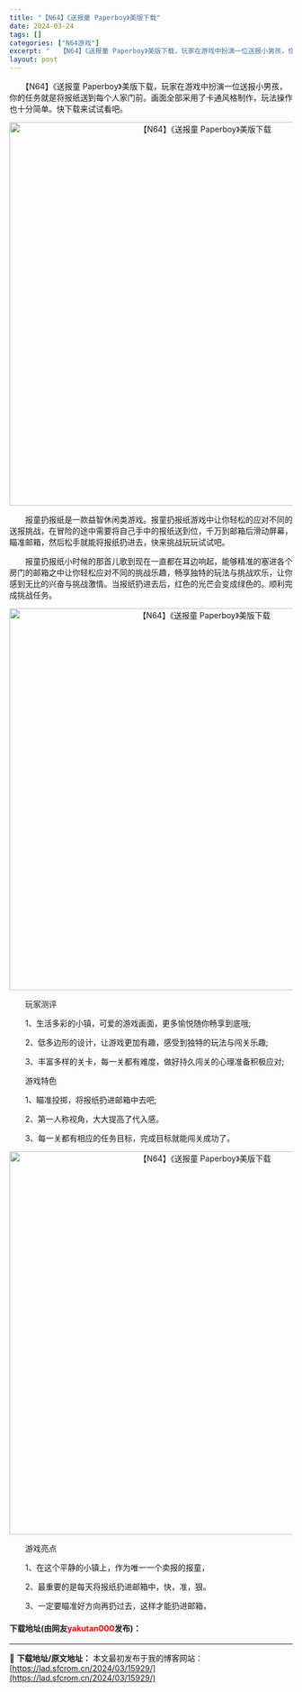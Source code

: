 ```yaml
---
title: "【N64】《送报童 Paperboy》美版下载"
date: 2024-03-24
tags: []
categories: ["N64游戏"]
excerpt: "　　【N64】《送报童 Paperboy》美版下载，玩家在游戏中扮演一位送报小男孩，你的任务就是将报纸送到每个人家门前。画面全部采用了卡通风格制作，玩法操作也十分简单。快下载来试试看吧。 　　报童扔报纸是一款益智休闲类游戏。报童扔报纸游戏中让你轻松的应对不同的送报挑战，在冒险的途中需要将自己手中的报&hellip;"
layout: post
---
```


 <p>　　【N64】《送报童 Paperboy》美版下载，玩家在游戏中扮演一位送报小男孩，你的任务就是将报纸送到每个人家门前。画面全部采用了卡通风格制作，玩法操作也十分简单。快下载来试试看吧。</p> <p align="center"><img align="" border="0" src="https://lad.sfcrom.cn/wp-content/uploads/2024/03/20240324_660040d8ab6c1.png" width="681" alt="【N64】《送报童 Paperboy》美版下载" /></p> <p>　　报童扔报纸是一款益智休闲类游戏。报童扔报纸游戏中让你轻松的应对不同的送报挑战，在冒险的途中需要将自己手中的报纸送到位，千万到邮箱后滑动屏幕，瞄准邮箱，然后松手就能将报纸扔进去，快来挑战玩玩试试吧。</p> <p>　　报童扔报纸小时候的那首儿歌到现在一直都在耳边响起，能够精准的塞进各个房门的邮箱之中让你轻松应对不同的挑战乐趣，畅享独特的玩法与挑战欢乐，让你感到无比的兴奋与挑战激情。当报纸扔进去后，红色的光芒会变成绿色的。顺利完成挑战任务。</p> <p align="center"><img align="" border="0" src="https://lad.sfcrom.cn/wp-content/uploads/2024/03/20240324_660040d9bd16b.png" width="678" alt="【N64】《送报童 Paperboy》美版下载" /></p> <p>　　玩家测评</p> <p>　　1、生活多彩的小镇，可爱的游戏画面，更多愉悦随你畅享到底哦;</p> <p>　　2、低多边形的设计，让游戏更加有趣，感受到独特的玩法与闯关乐趣;</p> <p>　　3、丰富多样的关卡，每一关都有难度，做好持久闯关的心理准备积极应对;</p> <p>　　游戏特色</p> <p>　　1、瞄准投掷，将报纸扔进邮箱中去吧;</p> <p>　　2、第一人称视角，大大提高了代入感。</p> <p>　　3、每一关都有相应的任务目标，完成目标就能闯关成功了。</p> <p align="center"><img align="" border="0" src="https://lad.sfcrom.cn/wp-content/uploads/2024/03/20240324_660040db0dea6.png" width="680" alt="【N64】《送报童 Paperboy》美版下载" /></p> <p>　　游戏亮点</p> <p>　　1、在这个平静的小镇上，作为唯一一个卖报的报童，</p> <p>　　2、最重要的是每天将报纸扔进邮箱中，快，准，狠。</p> <p>　　3、一定要瞄准好方向再扔过去，这样才能扔进邮箱，</p> <p><h4>下载地址(由网友<font color="red">yakutan000</font>发布)：</h4></p> 

---
📖 **下载地址/原文地址：** 本文最初发布于我的博客网站：[https://lad.sfcrom.cn/2024/03/15929/](https://lad.sfcrom.cn/2024/03/15929/)
